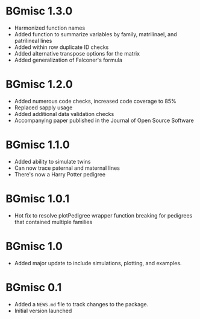 # BGmisc 1.3.0

* Harmonized function names
* Added function to summarize variables by family, matrilinael, and patrilineal lines
* Added within row duplicate ID checks
* Added alternative transpose options for the matrix
* Added generalization of Falconer's formula

# BGmisc 1.2.0

* Added numerous code checks, increased code coverage to 85%
* Replaced sapply usage
* Added additional data validation checks
* Accompanying paper published in the Journal of Open Source Software

# BGmisc 1.1.0

* Added ability to simulate twins
* Can now trace paternal and maternal lines
* There's now a Harry Potter pedigree

# BGmisc 1.0.1

* Hot fix to resolve plotPedigree wrapper function breaking for pedigrees that contained multiple families

# BGmisc 1.0

* Added major update to include simulations, plotting, and examples.

# BGmisc 0.1

* Added a `NEWS.md` file to track changes to the package.
* Initial version launched
